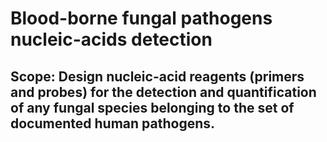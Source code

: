 # Blood-borne fungal pathogens nucleic-acids detection  
## Scope: Design nucleic-acid reagents (primers and probes) for the detection and quantification of any fungal species belonging to the set of documented human pathogens.  

